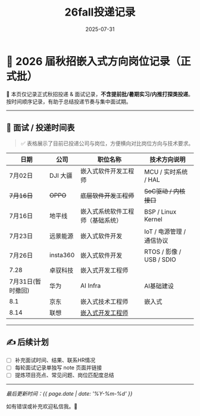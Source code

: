 ﻿---
title: "26fall投递记录"
date: 2025-07-31
categories: Fall_Reviews
tags: [面经, 秋招, 嵌入式软件]
layout: note
excerpt: 只记录秋招正式批，不记录提前批。
---

# 🎯 2026 届秋招嵌入式方向岗位记录（正式批）

📌 本页仅记录正式秋招投递 & 面试记录，**不含提前批/暑期实习/内推打探类投递**。按时间顺序记录，有助于总结投递节奏与集中面试期。

---

## 📅 面试 / 投递时间表

> ✅ 表格展示了目前已投递公司与岗位，方便横向对比岗位方向与技术要求。

| 日期     | 公司         | 职位名称                             | 技术方向说明             |
|----------|--------------|--------------------------------------|--------------------------|
| 7月02日  | DJI 大疆     | 嵌入式软件开发工程师         | MCU / 实时系统 / HAL     |
| ~~7月16日~~  |~~OPPO~~      | ~~底层软件开发工程师~~          | ~~SoC驱动 / 内核接口~~      |
| 7月16日  | 地平线       | 嵌入式系统软件工程师（基础系统）    | BSP / Linux Kernel       |
| 7月23日  | 远景能源     | 嵌入式软件开发                       | IoT / 电源管理 / 通信协议 |
| 7月26日  | insta360     | 嵌入式软件开发                       | RTOS / 影像 / USB / SDIO  |
|7.28|卓驭科技|嵌入式开发工程师|
|7月31日(暂时撤回)|华为|AI Infra| AI基础建设|
|8.1 |京东|嵌入式技术工程师|嵌入式|
|8.14|联想|[嵌入式开发工程师](https://talent.lenovo.com.cn/position/detail?id=1541)||


---

## ✍️ 后续计划

- [ ] 补充面试时间、结果、联系HR情况
- [ ] 每轮面试记录单独写 note 页面并链接
- [ ] 提炼项目亮点、常见问题、岗位匹配度总结

---

_最后更新时间：{{ page.date | date: '%Y-%m-%d' }}_

如有错误或补充欢迎私信我。🌱




